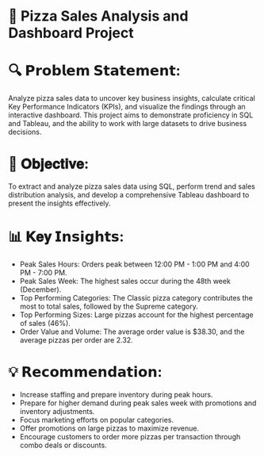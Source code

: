 # 🍕 Pizza Sales Analysis and Dashboard Project
# 
# 🔍 𝗣𝗿𝗼𝗯𝗹𝗲𝗺 𝗦𝘁𝗮𝘁𝗲𝗺𝗲𝗻𝘁: 
Analyze pizza sales data to uncover key business insights, calculate critical Key Performance Indicators (KPIs), and visualize the findings through an interactive dashboard. This project aims to demonstrate proficiency in SQL and Tableau, and the ability to work with large datasets to drive business decisions.

# 🎯 𝐎𝐛𝐣𝐞𝐜𝐭𝐢𝐯𝐞: 
To extract and analyze pizza sales data using SQL, perform trend and sales distribution analysis, and develop a comprehensive Tableau dashboard to present the insights effectively.

# 📊 𝐊𝐞𝐲 𝗜𝗻𝘀𝗶𝗴𝗵𝘁𝘀: 

- Peak Sales Hours: Orders peak between 12:00 PM - 1:00 PM and 4:00 PM - 7:00 PM. 
- Peak Sales Week: The highest sales occur during the 48th week (December).
- Top Performing Categories: The Classic pizza category contributes the most to total sales, followed by the Supreme category. 
- Top Performing Sizes: Large pizzas account for the highest percentage of sales (46%). 
- Order Value and Volume: The average order value is $38.30, and the average pizzas per order are 2.32.

# 💡 𝗥𝗲𝗰𝗼𝗺𝗺𝗲𝗻𝗱𝗮𝘁𝗶𝗼𝗻: 

- Increase staffing and prepare inventory during peak hours.
- Prepare for higher demand during peak sales week with promotions and inventory adjustments.
- Focus marketing efforts on popular categories.
- Offer promotions on large pizzas to maximize revenue.
- Encourage customers to order more pizzas per transaction through combo deals or discounts.

